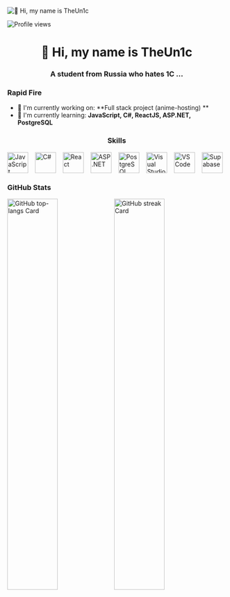 ![👋 Hi, my name is TheUn1c](https://avatars.mds.yandex.net/i?id=dd0bceef98ffc0ef37cd380d592bbcaa_l-5350576-images-thumbs&n=13)

![Profile views](https://komarev.com/ghpvc/?username=theun1c&label=Profile%20views&color=0e75b6&style=flat)

<div id="toc">
  <ul align="center" style="list-style: none">
    <summary>
      <h1>
        👋 Hi, my name is TheUn1c
      </h1>
    </summary>
  </ul>
</div>

 **<h3 align="center">A student from Russia who hates 1C ...</h3>**

**<h3 align="left">Rapid Fire</h3>**

- 💼 I'm currently working on: **Full stack project (anime-hosting) **
- 🌱 I'm currently learning: **JavaScript, C#, ReactJS, ASP.NET, PostgreSQL**

 **<h3 align="center">Skills</h3>**

<div style="display: flex; flex-wrap: wrap; gap: 8px; justify-content: center;"><img src="https://cdn.jsdelivr.net/gh/devicons/devicon/icons/javascript/javascript-original.svg" height="48" alt="JavaScript" style="margin-right: 8px"> <img src="https://cdn.jsdelivr.net/gh/devicons/devicon/icons/csharp/csharp-plain.svg" height="48" alt="C#" style="margin-right: 8px"> <img src="https://cdn.jsdelivr.net/gh/devicons/devicon/icons/react/react-original.svg" height="48" alt="React" style="margin-right: 8px"> <img src="https://cdn.jsdelivr.net/gh/devicons/devicon@latest/icons/dot-net/dot-net-original-wordmark.svg" height="48" alt="ASP.NET" style="margin-right: 8px"> <img src="https://cdn.jsdelivr.net/gh/devicons/devicon/icons/postgresql/postgresql-original.svg" height="48" alt="PostgreSQL" style="margin-right: 8px"> <img src="https://cdn.jsdelivr.net/gh/devicons/devicon@latest/icons/visualstudio/visualstudio-original.svg" height="48" alt="Visual Studio" style="margin-right: 8px"> <img src="https://cdn.jsdelivr.net/gh/devicons/devicon@latest/icons/vscode/vscode-original.svg" height="48" alt="VSCode" style="margin-right: 8px"> <img src="https://cdn.jsdelivr.net/gh/devicons/devicon@latest/icons/supabase/supabase-original.svg" height="48" alt="Supabase" style="margin-right: 8px"></div>

 **<h3 align="left">GitHub Stats</h3>**

<p align="left">
  <img width="48%" src="https://github-readme-stats.vercel.app/api/top-langs?username=theun1c&theme=react&hide_title=false&layout=compact&langs_count=6&hide_progress=false&card_width=400" alt="GitHub top-langs Card" />
  <img width="48%" src="https://streak-stats.demolab.com/?user=theun1c&theme=tokyonight&hide_border=false&border_radius=4.5&date_format=M+j%5B%2C+Y%5D&mode=daily&disable_animations=false&hide_total_contributions=false&hide_current_streak=false&hide_longest_streak=false&exclude_days=&locale=en&card_height=200" alt="GitHub streak Card" />
</p>

